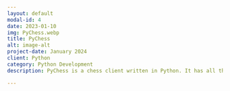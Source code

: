 ```yaml
---
layout: default
modal-id: 4
date: 2023-01-10
img: PyChess.webp
title: PyChess
alt: image-alt
project-date: January 2024
client: Python
category: Python Development
description: PyChess is a chess client written in Python. It has all the rules of chess (including en passant) and the ability to play against a computer with random moves or against another human locally. It was written using pygame package, but everything about chess has been implemented from scratch.<br><a href="https://github.com/raresmac/PyChess">Github Repo</a>

---
```

